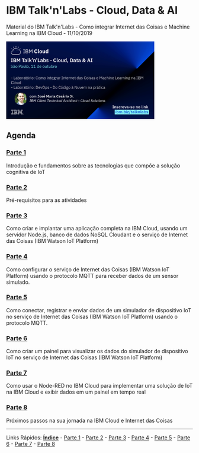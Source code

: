 # IBM Talk'n'Labs - Cloud, Data & AI
Material do IBM Talk'n'Labs - Como integrar Internet das Coisas e Machine Learning na IBM Cloud - 11/10/2019

<img src="https://github.com/cesariojr/cogiot/blob/master/images/jose_cesario_v2.png" width="400">

## Agenda

### [Parte 1](/content/part01.md)
Introdução e fundamentos sobre as tecnologias que compõe a solução cognitiva de IoT

### [Parte 2](/content/part02.md)
Pré-requisitos para as atividades

### [Parte 3](/content/boilerplate.md)
Como criar e implantar uma aplicação completa na IBM Cloud, usando um servidor Node.js, banco de dados NoSQL Cloudant e o serviço de Internet das Coisas (IBM Watson IoT Platform)

### [Parte 4](/content/platform.md)
Como configurar o serviço de Internet das Coisas (IBM Watson IoT Platform) usando o protocolo MQTT para receber dados de um sensor simulado.

### [Parte 5](/content/device.md)
Como conectar, registrar e enviar dados de um simulador de dispositivo IoT no serviço de Internet das Coisas (IBM Watson IoT Platform) usando o protocolo MQTT.

### [Parte 6](/content/view.md)
Como criar um painel para visualizar os dados do simulador de dispositivo IoT no serviço de Internet das Coisas (IBM Watson IoT Platform)

### [Parte 7](/content/nodered.md)
Como usar o Node-RED no IBM Cloud para implementar uma solução de IoT na IBM Cloud e exibir dados em um painel em tempo real

### [Parte 8](/content/next.md)
Próximos passos na sua jornada na IBM Cloud e Internet das Coisas

***
Links Rápidos:
**[Índice](https://github.com/cesariojr/iotmeetup/)** - [Parte 1](/content/intro.md) - [Parte 2](/content/prereq.md) - [Parte 3](/content/boilerplate.md) - [Parte 4](/content/platform.md) - [Parte 5](/content/device.md) - [Parte 6](/content/view.md) - [Parte 7](/content/nodered.md) - [Parte 8](/content/next.md)
